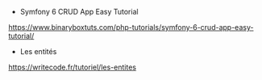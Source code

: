 * Symfony 6 CRUD App Easy Tutorial

https://www.binaryboxtuts.com/php-tutorials/symfony-6-crud-app-easy-tutorial/


* Les entités 

https://writecode.fr/tutoriel/les-entites
